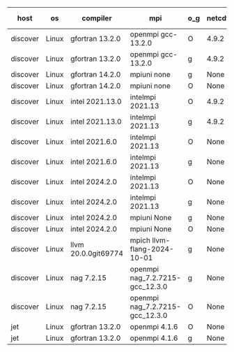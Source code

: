 

| host     | os       | compiler                              | mpi                      | o_g        | netcdf        | build       | u_pass          | u_fail          | s_pass            | s_fail            | e_pass             | e_fail             | nuopc_pass       | nuopc_fail       | artifacts link          |
|----------|----------|---------------------------------------|--------------------------|------------|---------------|-------------|-----------------|-----------------|-------------------|-------------------|--------------------|--------------------|------------------|------------------|-------------------------|
| discover | Linux | gfortran 13.2.0 | openmpi gcc-13.2.0  | O | 4.9.2  | PASS | None | None | None | None | None | None | None | None | <a href="https://github.com/esmf-org/esmf-test-artifacts/tree/67dc309b487f8e3bfc498408feb3bf5f52bb176f/develop/gfortran/13.2.0/O/openmpi/gcc-13.2.0" target="_blank">67dc309</a> | 
| discover | Linux | gfortran 13.2.0 | openmpi gcc-13.2.0  | g | 4.9.2  | PASS | None | None | None | None | None | None | None | None | <a href="https://github.com/esmf-org/esmf-test-artifacts/tree/68bc0ac6e58c4758e67ec295aa52d76021421da7/develop/gfortran/13.2.0/g/openmpi/gcc-13.2.0" target="_blank">68bc0ac</a> | 
| discover | Linux | gfortran 14.2.0 | mpiuni none  | g | None  | PASS | None | None | None | None | None | None | None | None | <a href="https://github.com/esmf-org/esmf-test-artifacts/tree/427cfa0e681314febfa7321eeaa6d4ca42873f38/develop/gfortran/14.2.0/g/mpiuni/none" target="_blank">427cfa0</a> | 
| discover | Linux | gfortran 14.2.0 | mpiuni none  | O | None  | PASS | None | None | None | None | None | None | None | None | <a href="https://github.com/esmf-org/esmf-test-artifacts/tree/2f59f54f7033429c318f9806865bd07dee7f8ff0/develop/gfortran/14.2.0/O/mpiuni/none" target="_blank">2f59f54</a> | 
| discover | Linux | intel 2021.13.0 | intelmpi 2021.13  | O | 4.9.2  | PASS | None | None | None | None | None | None | None | None | <a href="https://github.com/esmf-org/esmf-test-artifacts/tree/d2942697f69a020bc6d58dcc776fb9917e3efd67/develop/intel/2021.13.0/O/intelmpi/2021.13" target="_blank">d294269</a> | 
| discover | Linux | intel 2021.13.0 | intelmpi 2021.13  | g | 4.9.2  | PASS | None | None | None | None | None | None | None | None | <a href="https://github.com/esmf-org/esmf-test-artifacts/tree/27602dec06a63adaee662f3581a38e18062867f9/develop/intel/2021.13.0/g/intelmpi/2021.13" target="_blank">27602de</a> | 
| discover | Linux | intel 2021.6.0 | intelmpi 2021.13  | O | None  | PASS | None | None | None | None | None | None | None | None | <a href="https://github.com/esmf-org/esmf-test-artifacts/tree/6514d57aa767b69b243cd1f12c662695263dc83d/develop/intel/2021.6.0/O/intelmpi/2021.13" target="_blank">6514d57</a> | 
| discover | Linux | intel 2021.6.0 | intelmpi 2021.13  | g | None  | PASS | None | None | None | None | None | None | None | None | <a href="https://github.com/esmf-org/esmf-test-artifacts/tree/547d6a29fb087d1cc192866841407651782edb03/develop/intel/2021.6.0/g/intelmpi/2021.13" target="_blank">547d6a2</a> | 
| discover | Linux | intel 2024.2.0 | intelmpi 2021.13  | O | None  | PASS | None | None | None | None | None | None | None | None | <a href="https://github.com/esmf-org/esmf-test-artifacts/tree/084c2163900681ae29db2779c8b573336d3fb56e/develop/intel/2024.2.0/O/intelmpi/2021.13" target="_blank">084c216</a> | 
| discover | Linux | intel 2024.2.0 | intelmpi 2021.13  | g | None  | PASS | None | None | None | None | None | None | None | None | <a href="https://github.com/esmf-org/esmf-test-artifacts/tree/af2b63f72ac849eb45cbd3632977a6cb4623d419/develop/intel/2024.2.0/g/intelmpi/2021.13" target="_blank">af2b63f</a> | 
| discover | Linux | intel 2024.2.0 | mpiuni None  | g | None  | PASS | None | None | None | None | None | None | None | None | <a href="https://github.com/esmf-org/esmf-test-artifacts/tree/94ded7d270aa5bb2a84f62324a98833951ef5c2f/develop/intel/2024.2.0/g/mpiuni/None" target="_blank">94ded7d</a> | 
| discover | Linux | intel 2024.2.0 | mpiuni None  | O | None  | PASS | None | None | None | None | None | None | None | None | <a href="https://github.com/esmf-org/esmf-test-artifacts/tree/94b13736cef9a5a033f1cc2ba69d524815924654/develop/intel/2024.2.0/O/mpiuni/None" target="_blank">94b1373</a> | 
| discover | Linux | llvm 20.0.0git69774 | mpich llvm-flang-2024-10-01  | g | None  | PASS | None | None | None | None | None | None | None | None | <a href="https://github.com/esmf-org/esmf-test-artifacts/tree/20a3935d798485de84b4ed211c88acab78bfed4c/develop/llvm/20.0.0git69774/g/mpich/llvm-flang-2024-10-01" target="_blank">20a3935</a> | 
| discover | Linux | nag 7.2.15 | openmpi nag_7.2.7215-gcc_12.3.0  | g | None  | PASS | None | None | None | None | None | None | None | None | <a href="https://github.com/esmf-org/esmf-test-artifacts/tree/eef836d251a36d8543e1e453f2e48216d013c669/develop/nag/7.2.15/g/openmpi/nag_7.2.7215-gcc_12.3.0" target="_blank">eef836d</a> | 
| discover | Linux | nag 7.2.15 | openmpi nag_7.2.7215-gcc_12.3.0  | O | None  | PASS | None | None | None | None | None | None | None | None | <a href="https://github.com/esmf-org/esmf-test-artifacts/tree/b81ee2167ba528b37fc8449bc5954c84d826444e/develop/nag/7.2.15/O/openmpi/nag_7.2.7215-gcc_12.3.0" target="_blank">b81ee21</a> | 
| jet | Linux | gfortran 13.2.0 | openmpi 4.1.6  | O | None  | PASS | 14198 | 0 | 51 | 0 | 80 | 0 | 57 | 0 | <a href="https://github.com/esmf-org/esmf-test-artifacts/tree/df68e53537ed1f8870a4e2aeb608a4d995362601/develop/gfortran/13.2.0/O/openmpi/4.1.6" target="_blank">df68e53</a> | 
| jet | Linux | gfortran 13.2.0 | openmpi 4.1.6  | g | None  | PASS | 14155 | 43 | 51 | 0 | 80 | 0 | 57 | 0 | <a href="https://github.com/esmf-org/esmf-test-artifacts/tree/4eecc02a666f5731f29ac3079423c93db9a94287/develop/gfortran/13.2.0/g/openmpi/4.1.6" target="_blank">4eecc02</a> | 
